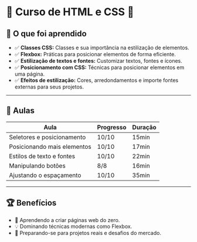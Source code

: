 # 🎨 **Curso de HTML e CSS** 🚀

## 🎯 **O que foi aprendido**

- ✅ **Classes CSS:**  Classes e sua importância na estilização de elementos.  
- ✅ **Flexbox:** Práticas para posicionar elementos de forma eficiente.  
- ✅ **Estilização de textos e fontes:** Customizar textos, fontes e ícones.  
- ✅ **Posicionamento com CSS:**  Técnicas para posicionar elementos em uma página.  
- ✅ **Efeitos de estilização:**  Cores, arredondamentos e importe fontes externas para seus projetos.  

---

## 📅 **Aulas**

| **Aula**                        | **Progresso** | **Duração** |
|---------------------------------|---------------|-------------|
| Seletores e posicionamento       | 10/10         | 15min       |✅
| Posicionando mais elementos      | 10/10         | 17min       |✅
| Estilos de texto e fontes        | 10/10         | 22min       |✅
| Manipulando botões               | 8/8           | 16min       |✅
| Ajustando o espaçamento          | 10/10         | 35min       |✅

---

## 🏆 **Benefícios**

- 🚀 Aprendendo a criar páginas web do zero.  
- 💡 Dominando técnicas modernas como Flexbox.  
- 🎯 Preparando-se para projetos reais e desafios do mercado.  


